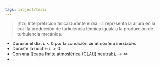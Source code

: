```yaml
---
tags: project/tesis
---
```

> [!tip] Interpretación física
> Durante el día $-L$ representa la altura en la cual la producción de turbulencia térmica iguala a la producción de turbulencia mecánica.

* Durante el día: $L<0$ por la condición de atmósfera inestable.
* Durante la noche: $L>0$.
* Con una [[capa límite atmosférica (CLA)]] neutral: $L\rightarrow \infty$ 
* 